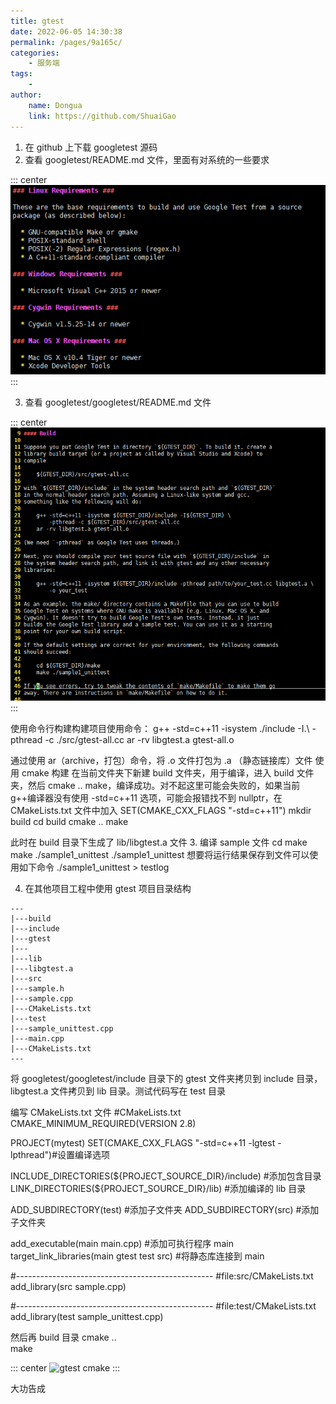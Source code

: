 ```yaml
---
title: gtest
date: 2022-06-05 14:30:38
permalink: /pages/9a165c/
categories:
    - 服务端
tags:
    -
author:
    name: Dongua
    link: https://github.com/ShuaiGao
---
```


1. 在 github 上下载 googletest 源码
2. 查看 googletest/README.md 文件，里面有对系统的一些要求

::: center
![gtest cmake](/img/cplusplus/gtest_readme_01.png)
:::

3. 查看 googletest/googletest/README.md 文件

::: center
![gtest cmake](/img/cplusplus/gtest_readme.png)
:::

使用命令行构建构建项目使用命令：
g++ -std=c++11 -isystem ./include -I.\ -pthread -c ./src/gtest-all.cc
ar -rv libgtest.a gtest-all.o

通过使用 ar（archive，打包）命令，将 .o 文件打包为 .a （静态链接库）文件
使用 cmake 构建
在当前文件夹下新建 build 文件夹，用于编译，进入 build 文件夹，然后 cmake .. make，编译成功。对不起这里可能会失败的，如果当前 g++编译器没有使用 -std=c++11 选项，可能会报错找不到 nullptr，在 CMakeLists.txt 文件中加入 SET(CMAKE_CXX_FLAGS "-std=c++11")
mkdir build
cd build
cmake ..
make

此时在 build 目录下生成了 lib/libgtest.a 文件 3. 编译 sample 文件
cd make
make ./sample1_unittest
./sample1_unittest
想要将运行结果保存到文件可以使用如下命令
./sample1_unittest > testlog

4. 在其他项目工程中使用 gtest
   项目目录结构

```
---
|---build
|---include
|---gtest
|---
|---lib
|---libgtest.a
|---src
|---sample.h
|---sample.cpp
|---CMakeLists.txt
|---test
|---sample_unittest.cpp
|---main.cpp
|---CMakeLists.txt
---
```

将 googletest/googletest/include 目录下的 gtest 文件夹拷贝到 include 目录，libgtest.a 文件拷贝到 lib 目录。测试代码写在 test 目录

编写 CMakeLists.txt 文件
#CMakeLists.txt
CMAKE_MINIMUM_REQUIRED(VERSION 2.8)

PROJECT(mytest)
SET(CMAKE_CXX_FLAGS "-std=c++11 -lgtest -lpthread")#设置编译选项

INCLUDE_DIRECTORIES(${PROJECT_SOURCE_DIR}/include) #添加包含目录
LINK_DIRECTORIES(${PROJECT_SOURCE_DIR}/lib) #添加编译的 lib 目录

ADD_SUBDIRECTORY(test) #添加子文件夹
ADD_SUBDIRECTORY(src) #添加子文件夹

add_executable(main main.cpp) #添加可执行程序 main
target_link_libraries(main gtest test src) #将静态库连接到 main

#-------------------------------------------------
#file:src/CMakeLists.txt
add_library(src sample.cpp)

#-------------------------------------------------
#file:test/CMakeLists.txt
add_library(test sample_unittest.cpp)

然后再 build 目录
cmake ..  
make

::: center
![gtest cmake](/img/cplusplus/gtest_cmake.png)
:::

大功告成
